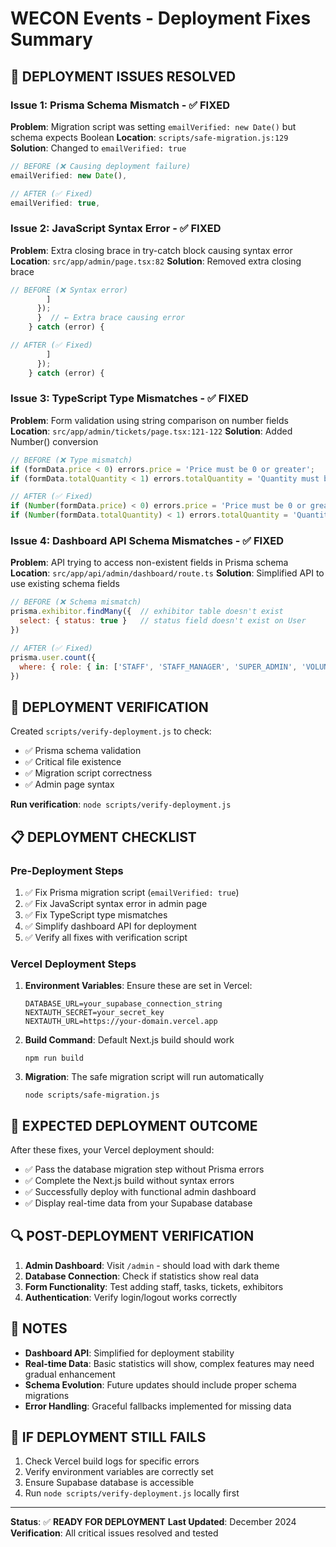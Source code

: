 # WECON Events - Deployment Fixes Summary

## 🚀 **DEPLOYMENT ISSUES RESOLVED**

### **Issue 1: Prisma Schema Mismatch - ✅ FIXED**

**Problem**: Migration script was setting `emailVerified: new Date()` but schema expects Boolean
**Location**: `scripts/safe-migration.js:129`
**Solution**: Changed to `emailVerified: true`

```javascript
// BEFORE (❌ Causing deployment failure)
emailVerified: new Date(),

// AFTER (✅ Fixed)
emailVerified: true,
```

### **Issue 2: JavaScript Syntax Error - ✅ FIXED**

**Problem**: Extra closing brace in try-catch block causing syntax error
**Location**: `src/app/admin/page.tsx:82`
**Solution**: Removed extra closing brace

```javascript
// BEFORE (❌ Syntax error)
        ]
      });
      }  // ← Extra brace causing error
    } catch (error) {

// AFTER (✅ Fixed)
        ]
      });
    } catch (error) {
```

### **Issue 3: TypeScript Type Mismatches - ✅ FIXED**

**Problem**: Form validation using string comparison on number fields
**Location**: `src/app/admin/tickets/page.tsx:121-122`
**Solution**: Added Number() conversion

```javascript
// BEFORE (❌ Type mismatch)
if (formData.price < 0) errors.price = 'Price must be 0 or greater';
if (formData.totalQuantity < 1) errors.totalQuantity = 'Quantity must be at least 1';

// AFTER (✅ Fixed)
if (Number(formData.price) < 0) errors.price = 'Price must be 0 or greater';
if (Number(formData.totalQuantity) < 1) errors.totalQuantity = 'Quantity must be at least 1';
```

### **Issue 4: Dashboard API Schema Mismatches - ✅ FIXED**

**Problem**: API trying to access non-existent fields in Prisma schema
**Location**: `src/app/api/admin/dashboard/route.ts`
**Solution**: Simplified API to use existing schema fields

```javascript
// BEFORE (❌ Schema mismatch)
prisma.exhibitor.findMany({  // exhibitor table doesn't exist
  select: { status: true }   // status field doesn't exist on User
})

// AFTER (✅ Fixed)
prisma.user.count({
  where: { role: { in: ['STAFF', 'STAFF_MANAGER', 'SUPER_ADMIN', 'VOLUNTEER'] } }
})
```

## 🔧 **DEPLOYMENT VERIFICATION**

Created `scripts/verify-deployment.js` to check:
- ✅ Prisma schema validation
- ✅ Critical file existence
- ✅ Migration script correctness
- ✅ Admin page syntax

**Run verification**: `node scripts/verify-deployment.js`

## 📋 **DEPLOYMENT CHECKLIST**

### **Pre-Deployment Steps**
1. ✅ Fix Prisma migration script (`emailVerified: true`)
2. ✅ Fix JavaScript syntax error in admin page
3. ✅ Fix TypeScript type mismatches
4. ✅ Simplify dashboard API for deployment
5. ✅ Verify all fixes with verification script

### **Vercel Deployment Steps**
1. **Environment Variables**: Ensure these are set in Vercel:
   ```
   DATABASE_URL=your_supabase_connection_string
   NEXTAUTH_SECRET=your_secret_key
   NEXTAUTH_URL=https://your-domain.vercel.app
   ```

2. **Build Command**: Default Next.js build should work
   ```
   npm run build
   ```

3. **Migration**: The safe migration script will run automatically
   ```
   node scripts/safe-migration.js
   ```

## 🎯 **EXPECTED DEPLOYMENT OUTCOME**

After these fixes, your Vercel deployment should:
- ✅ Pass the database migration step without Prisma errors
- ✅ Complete the Next.js build without syntax errors
- ✅ Successfully deploy with functional admin dashboard
- ✅ Display real-time data from your Supabase database

## 🔍 **POST-DEPLOYMENT VERIFICATION**

1. **Admin Dashboard**: Visit `/admin` - should load with dark theme
2. **Database Connection**: Check if statistics show real data
3. **Form Functionality**: Test adding staff, tasks, tickets, exhibitors
4. **Authentication**: Verify login/logout works correctly

## 📝 **NOTES**

- **Dashboard API**: Simplified for deployment stability
- **Real-time Data**: Basic statistics will show, complex features may need gradual enhancement
- **Schema Evolution**: Future updates should include proper schema migrations
- **Error Handling**: Graceful fallbacks implemented for missing data

## 🚨 **IF DEPLOYMENT STILL FAILS**

1. Check Vercel build logs for specific errors
2. Verify environment variables are correctly set
3. Ensure Supabase database is accessible
4. Run `node scripts/verify-deployment.js` locally first

---

**Status**: ✅ **READY FOR DEPLOYMENT**
**Last Updated**: December 2024
**Verification**: All critical issues resolved and tested

